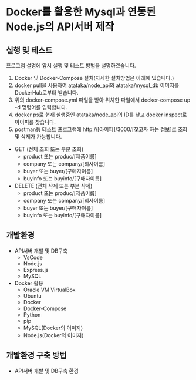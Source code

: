 # Docker를 활용한 Mysql과 연동된 Node.js의 API서버 제작

## 실행 및 테스트
프로그램 설명에 앞서 실행 및 테스트 방법을 설명하겠습니다.
  1. Docker 및 Docker-Compose 설치(자세한 설치방법은 아래에 있습니다.)
  2. docker pull을 사용하여 atataka/node_api와 atataka/mysql_db 이미지를 DockerHub로부터 받습니다.
  3. 위의 docker-compose.yml 파일을 받아 위치한 파일에서 docker-compose up -d 명령어를 입력합니다.
  4. docker ps로 현재 실행중인 atataka/node_api의 ID를 찾고 docker inspect로 아이피를 찾습니다.
  5. postman등 테스트 프로그램에 http://[아이피]/3000/[찾고자 하는 정보]로 조회 및 삭제가 가능합니다.   
  * GET (전체 조회 또는 부분 조회)
      - product 또는 produc/[제품이름]
      - company 또는 company/[회사이름]
      - buyer 또는 buyer/[구매자이름]
      - buyinfo 또는 buyinfo/[구매자이름]   
  * DELETE (전체 삭제 또는 부분 삭제)
      - product 또는 produc/[제품이름]
      - company 또는 company/[회사이름]
      - buyer 또는 buyer/[구매자이름]
      - buyinfo 또는 buyinfo/[구매자이름]
      
## 개발환경
* API서버 개발 및 DB구축
  - VsCode
  - Node.js
  - Express.js
  - MySQL
* Docker 활용
  - Oracle VM VirtualBox
  - Ubuntu
  - Docker
  - Docker-Compose
  - Python
  - pip
  - MySQL(Docker의 이미지)
  - Node.js(Docker의 이미지)
 
## 개발환경 구축 방법
* API서버 개발 및 DB구축 환경
